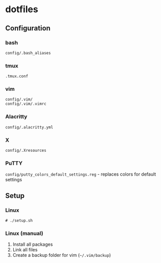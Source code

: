 # dotfiles

## Configuration

### bash
`config/.bash_aliases`

### tmux
`.tmux.conf`

### vim
`config/.vim/`  
`config/.vim/.vimrc`

### Alacritty
`config/.alacritty.yml`

### X
`config/.Xresources`

### PuTTY
`config/putty_colors_default_settings.reg` - replaces colors for default settings

## Setup

### Linux
`# ./setup.sh`

### Linux (manual)
1. Install all packages
2. Link all files
3. Create a backup folder for vim (`~/.vim/backup`)
